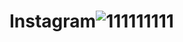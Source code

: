 # Instagram![111111111](https://github.com/AdeelAhmadGitHub/Instagram/assets/113013172/31116a33-6221-4b0c-82ca-3e4f697f8736)
